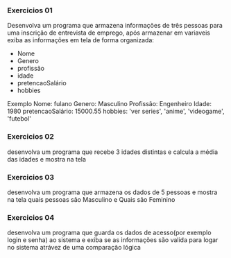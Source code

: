 
### Exercicios 01

Desenvolva um programa que armazena informações de três pessoas para uma inscrição de entrevista de emprego, após armazenar em variaveis exiba as informações em tela de forma organizada:
- Nome
- Genero
- profissão 
- idade
- pretencaoSalário 
- hobbies


Exemplo 
Nome: fulano
Genero: Masculino
Profissão: Engenheiro
Idade: 1980
pretencaoSalário: 15000.55
hobbies: 'ver series', 'anime', 'videogame', 'futebol'


### Exercicios 02
desenvolva um programa que recebe 3 idades distintas e 
calcula a média das idades e mostra na tela


### Exercicios 03
desenvolva um programa que armazena os dados de 5 pessoas e mostra na tela quais pessoas são Masculino e Quais são Feminino


### Exercicios 04
desenvolva um programa que guarda os dados de acesso(por exemplo login e senha) ao sistema e exiba se as informações são valida para logar no sistema atrávez de uma comparação lógica

